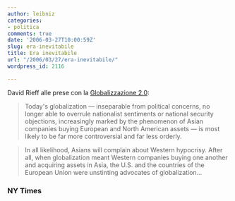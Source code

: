 ```yaml
---
author: leibniz
categories:
- politica
comments: true
date: '2006-03-27T10:00:59Z'
slug: era-inevitabile
title: Era inevitabile
url: "/2006/03/27/era-inevitabile/"
wordpress_id: 2116

---
```

David Rieff alle prese con la [Globalizzazione 2.0](https://www.nytimes.com/2006/03/26/magazine/326wwln_lede.2.html?ex=1301029200&en=507b495e63c6e804&ei=5088&partner=rssnyt&emc=rss):


> Today's globalization — inseparable from political concerns, no longer able to overrule nationalist sentiments or national security objections, increasingly marked by the phenomenon of Asian companies buying European and North American assets — is most likely to be far more controversial and far less orderly.




> In all likelihood, Asians will complain about Western hypocrisy. After all, when globalization meant Western companies buying one another and acquiring assets in Asia, the U.S. and the countries of the European Union were unstinting advocates of globalization...




### NY Times
